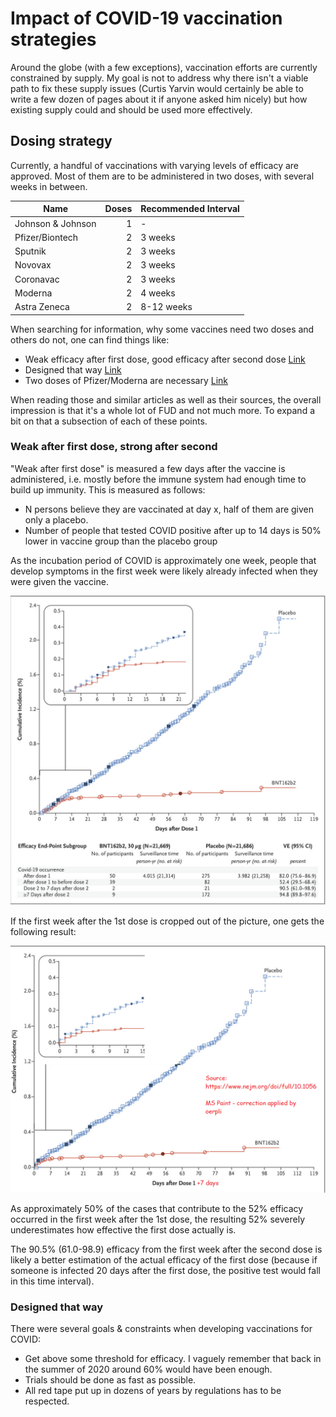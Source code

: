 # Impact of COVID-19 vaccination strategies

Around the globe (with a few exceptions), vaccination efforts are currently constrained by supply.
My goal is not to address why there isn't a viable path to fix these supply issues (Curtis Yarvin would certainly be able to write a few dozen of pages about it if anyone asked him nicely) but how existing supply could and should be used more effectively.

## Dosing strategy

Currently, a handful of vaccinations with varying levels of efficacy are approved.
Most of them are to be administered in two doses, with several weeks in between. 


Name              | Doses | Recommended Interval
------------------|------:|-----------------------
Johnson & Johnson | 1     | -
Pfizer/Biontech   | 2     | 3 weeks
Sputnik           | 2     | 3 weeks
Novovax           | 2     | 3 weeks
Coronavac         | 2     | 3 weeks
Moderna           | 2     | 4 weeks
Astra Zeneca      | 2     | 8-12 weeks

When searching for information, why some vaccines need two doses and others do not, one can find things like:

- Weak efficacy after first dose, good efficacy after second dose [Link](https://www.healthline.com/health/why-two-doses-of-covid-vaccine#immunity-after-first-dose)
- Designed that way [Link](https://abc11.com/johnson-and-vaccine-covid-pfizer/10379441/)
- Two doses of Pfizer/Moderna are necessary [Link](https://jamanetwork.com/journals/jama/fullarticle/2776229)

When reading those and similar articles as well as their sources, the overall impression is that it's a whole lot of FUD and not much more.
To expand a bit on that a subsection of each of these points.

### Weak after first dose, strong after second
"Weak after first dose" is measured a few days after the vaccine is administered, i.e. mostly before the immune system had enough time to build up immunity.
This is measured as follows:
- N persons believe they are vaccinated at day x, half of them are given only a placebo. 
- Number of people that tested COVID positive after up to 14 days is 50% lower in vaccine group than the placebo group

As the incubation period of COVID is approximately one week, people that develop symptoms in the first week were likely already infected when they were given the vaccine.

![Cases n days after 1st dose](img/days_after_d1.png)

If the first week after the 1st dose is cropped out of the picture, one gets the following result:

![Cases n days after 7 days after 1st dose](img/dad1_edit.png)

As approximately 50% of the cases that contribute to the 52% efficacy occurred in the first week after the 1st dose, the resulting 52% severely underestimates how effective the first dose actually is.

The 90.5% (61.0-98.9) efficacy from the first week after the second dose is likely a better estimation of the actual efficacy of the first dose (because if someone is infected 20 days after the first dose, the positive test would fall in this time interval).

### Designed that way

There were several goals & constraints when developing vaccinations for COVID:
- Get above some threshold for efficacy. I vaguely remember that back in the summer of 2020 around 60% would have been enough.
- Trials should be done as fast as possible.
- All red tape put up in dozens of years by regulations has to be respected.



